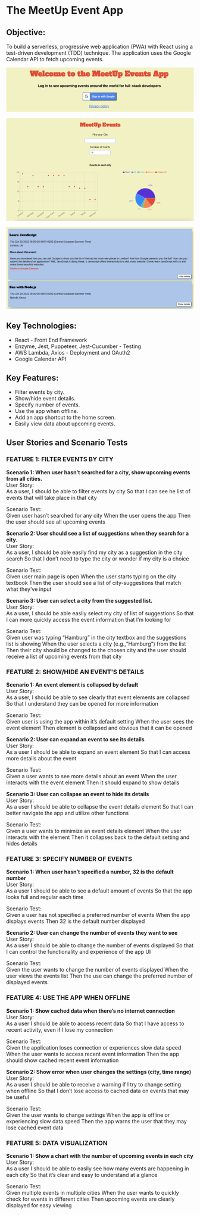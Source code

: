 # The MeetUp Event App

## Objective:
To build a serverless, progressive web application (PWA) with React using a test-driven development (TDD) technique. The application uses the Google Calendar API to fetch upcoming events.

![Google Login Authorization](./img/Google_Login.png)

![Filter by city or number of events. Event data visualization.](./img/Data_Visualizations.png)

![Event list with more or less detail](./img/Event_Details.png)

## Key Technologies: 
* React - Front End Framework
* Enzyme, Jest, Puppeteer, Jest-Cucumber - Testing
* AWS Lambda, Axios - Deployment and OAuth2
* Google Calendar API

## Key Features: 
* Filter events by city. 
* Show/hide event details. 
* Specify number of events. 
* Use the app when offline. 
* Add an app shortcut to the home screen. 
* Easily view data about upcoming events.

## User Stories and Scenario Tests

### FEATURE 1: FILTER EVENTS BY CITY
**Scenario 1: When user hasn’t searched for a city, show upcoming events from all cities.**  
User Story:  
As a user, 
I should be able to filter events by city
So that I can see he list of events that will take place in that city

Scenario Test:  
Given user hasn’t searched for any city
When the user opens the app
Then the user should see all upcoming events

**Scenario 2: User should see a list of suggestions when they search for a city.**  
User Story:  
As a user,
I should be able easily find my city as a suggestion in the city search
So that I don’t need to type the city or wonder if my city is a choice

Scenario Test:  
Given user main page is open
When the user starts typing on the city textbook
Then the user should see a list of city-suggestions that match what they’ve   input

**Scenario 3: User can select a city from the suggested list.**  
User Story:  
As a user,
I should be able easily select my city of list of suggestions
So that I can more quickly access the event information that I’m looking for

Scenario Test:  
Given user was typing “Hamburg” in the city textbox and the suggestions list is showing
When the user selects a city (e.g.,“Hamburg”) from the list
Then their city should be changed to the chosen city and the user should receive a list of upcoming events from that city

### FEATURE 2: SHOW/HIDE AN EVENT'S DETAILS  
**Scenario 1: An event element is collapsed by default**  
User Story:  
As a user,
I should be able to see clearly that event elements are collapsed
So that I understand they can be opened for more information

Scenario Test:  
Given user is using the app within it’s default setting
When the user sees the event element
Then element is collapsed and obvious that it can be opened

**Scenario 2: User can expand an event to see its details**  
User Story:  
As a user
I should be able to expand an event element
So that I can access more details about the event

Scenario Test:  
Given a user wants to see more details about an event
When the user interacts with the event element
Then it should expand to show details

**Scenario 3: User can collapse an event to hide its details**  
User Story:  
As a user
I should be able to collapse the event details element
So that I can better navigate the app and utilize other functions

Scenario Test:  
Given a user wants to minimize an event details element
When the user interacts with the element
Then it collapses back to the default setting and hides details

### FEATURE 3: SPECIFY NUMBER OF EVENTS
**Scenario 1: When user hasn’t specified a number, 32 is the default number**  
User Story:  
As a user
I should be able to see a default amount of events
So that the app looks full and regular each time

Scenario Test:  
Given a user has not specified a preferred number of events
When the app displays events
Then 32 is the default number displayed

**Scenario 2: User can change the number of events they want to see**  
User Story:  
As a user
I should be able to change the number of events displayed
So that I can control the functionality and experience of the app UI

Scenario Test:  
Given the user wants to change the number of events displayed
When the user views the events list
Then the use can change the preferred number of displayed events

### FEATURE 4: USE THE APP WHEN OFFLINE  
**Scenario 1: Show cached data when there’s no internet connection**  
User Story:  
As a user
I should be able to access recent data
So that I have access to recent activity, even if I lose my connection

Scenario Test:  
Given the application loses connection or experiences slow data speed
When the user wants to access recent event information
Then the app should show cached recent event information

**Scenario 2: Show error when user changes the settings (city, time range)**  
User Story:    
As a user
I should be able to receive a warning if I try to change setting when offline
So that I don’t lose access to cached data on events that may be useful

Scenario Test:    
Given the user wants to change settings
When the app is offline or experiencing slow data speed
Then the app warns the user that they may lose cached event data

### FEATURE 5: DATA VISUALIZATION  
**Scenario 1: Show a chart with the number of upcoming events in each city**  
User Story:  
As a user
I should be able to easily see how many events are happening in each city
So that it’s clear and easy to understand at a glance

Scenario Test:  
Given multiple events in multiple cities
When the user wants to quickly check for events in different cities
Then upcoming events are clearly displayed for easy viewing
